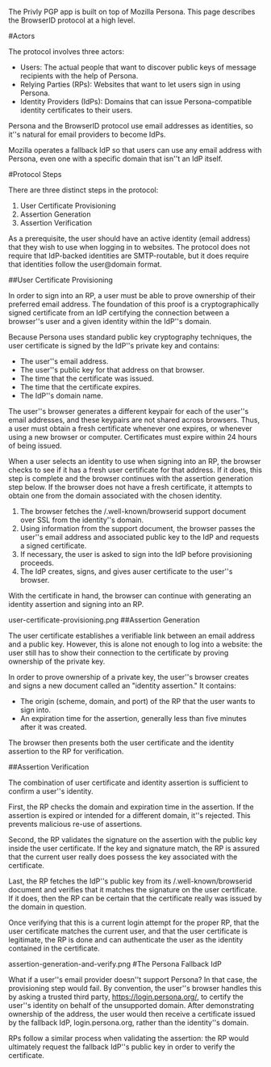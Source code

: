 The Privly PGP app is built on top of Mozilla Persona. This page describes the 
BrowserID protocol at a high level.

#Actors

The protocol involves three actors:

*  Users: The actual people that want to discover public keys of message
recipients with the help of Persona.
*  Relying Parties (RPs): Websites that want to let users sign in using Persona.
*  Identity Providers (IdPs): Domains that can issue Persona-compatible identity
certificates to their users.

Persona and the BrowserID protocol use email addresses as identities, so it''s
natural for email providers to become IdPs.

Mozilla operates a fallback IdP so that users can use any email address with
Persona, even one with a specific domain that isn''t an IdP itself.  

#Protocol Steps

There are three distinct steps in the protocol:

1.  User Certificate Provisioning 
2.  Assertion Generation 
3.  Assertion Verification

As a prerequisite, the user should have an active identity (email address) that
they wish to use when logging in to websites. The protocol does not require
that IdP-backed identities are SMTP-routable, but it does require that
identities follow the user@domain format.  

##User Certificate Provisioning

In order to sign into an RP, a user must be able to prove ownership of their
preferred email address. The foundation of this proof is a cryptographically
signed certificate from an IdP certifying the connection between a browser''s
user and a given identity within the IdP''s domain.

Because Persona uses standard public key cryptography techniques, the user
certificate is signed by the IdP''s private key and contains:

*  The user''s email address.
*  The user''s public key for that address on that browser.  
*  The time that the certificate was issued.
*  The time that the certificate expires.
*  The IdP''s domain name.

The user''s browser generates a different keypair for each of the user''s email
addresses, and these keypairs are not shared across browsers. Thus, a user must
obtain a fresh certificate whenever one expires, or whenever using a new
browser or computer. Certificates must expire within 24 hours of being issued.

When a user selects an identity to use when signing into an RP, the browser
checks to see if it has a fresh user certificate for that address. If it does,
this step is complete and the browser continues with the assertion generation
step below. If the browser does not have a fresh certificate, it attempts to
obtain one from the domain associated with the chosen identity.

1.  The browser fetches the /.well-known/browserid support document over SSL
from the identity''s domain.  
2.  Using information from the support document, the browser passes the user''s 
email address and associated public key to the IdP and requests a signed certificate.
3.  If necessary, the user is asked to sign into the IdP before provisioning proceeds. 
4.  The IdP creates, signs, and gives auser certificate to the user''s browser.

With the certificate in hand, the browser can continue with generating an
identity assertion and signing into an RP.

user-certificate-provisioning.png 
##Assertion Generation

The user certificate establishes a verifiable link between an email address and
a public key. However, this is alone not enough to log into a website: the user
still has to show their connection to the certificate by proving ownership of
the private key.

In order to prove ownership of a private key, the user''s browser creates and
signs a new document called an "identity assertion." It contains:

*  The origin (scheme, domain, and port) of the RP that the user wants to sign
into.  
*  An expiration time for the assertion, generally less than five minutes
after it was created.

The browser then presents both the user certificate and the identity assertion
to the RP for verification.  

##Assertion Verification

The combination of user certificate and identity assertion is sufficient to
confirm a user''s identity.

First, the RP checks the domain and expiration time in the assertion. If the
assertion is expired or intended for a different domain, it''s rejected. This
prevents malicious re-use of assertions.

Second, the RP validates the signature on the assertion with the public key
inside the user certificate. If the key and signature match, the RP is assured
that the current user really does possess the key associated with the
certificate.

Last, the RP fetches the IdP''s public key from its /.well-known/browserid
document and verifies that it matches the signature on the user certificate. If
it does, then the RP can be certain that the certificate really was issued by
the domain in question.

Once verifying that this is a current login attempt for the proper RP, that the
user certificate matches the current user, and that the user certificate is
legitimate, the RP is done and can authenticate the user as the identity
contained in the certificate.

assertion-generation-and-verify.png 
#The Persona Fallback IdP

What if a user''s email provider doesn''t support Persona? In that case, the
provisioning step would fail. By convention, the user''s browser handles this by
asking a trusted third party, https://login.persona.org/, to certify the user''s
identity on behalf of the unsupported domain. After demonstrating ownership of
the address, the user would then receive a certificate issued by the fallback
IdP, login.persona.org, rather than the identity''s domain.

RPs follow a similar process when validating the assertion: the RP would
ultimately request the fallback IdP''s public key in order to verify the
certificate.

